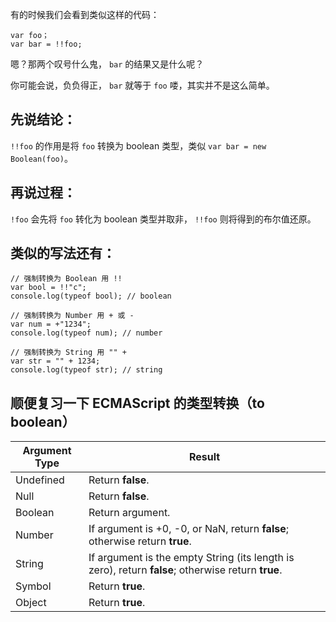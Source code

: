 有的时候我们会看到类似这样的代码：

```
var foo；
var bar = !!foo;
```

嗯？那两个叹号什么鬼， `bar` 的结果又是什么呢？

你可能会说，负负得正， `bar` 就等于 `foo` 喽，其实并不是这么简单。

## 先说结论：

`!!foo` 的作用是将 `foo` 转换为 boolean 类型，类似 `var bar = new Boolean(foo)`。

## 再说过程：

`!foo` 会先将 `foo` 转化为 boolean 类型并取非， `!!foo` 则将得到的布尔值还原。

## 类似的写法还有：

```
// 强制转换为 Boolean 用 !!
var bool = !!"c";
console.log(typeof bool); // boolean

// 强制转换为 Number 用 + 或 -
var num = +"1234";
console.log(typeof num); // number

// 强制转换为 String 用 "" +
var str = "" + 1234;
console.log(typeof str); // string

```

## 顺便复习一下 ECMAScript 的类型转换（to boolean）

| Argument Type | Result                                   |
| ------------- | ---------------------------------------- |
| Undefined     | Return **false**.                        |
| Null          | Return **false**.                        |
| Boolean       | Return argument.                         |
| Number        | If argument is +0, -0, or NaN, return **false**; otherwise return **true**. |
| String        | If argument is the empty String (its length is zero), return **false**; otherwise return **true**. |
| Symbol        | Return **true**.                         |
| Object        | Return **true**.                         |

